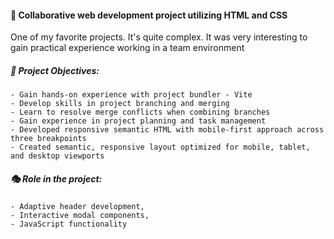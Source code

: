 #### 🏫 Collaborative web development project utilizing HTML and CSS

One of my favorite projects. It's quite complex. It was very interesting to gain practical experience working in a team environment

##### 🎯 Project Objectives:
    - Gain hands-on experience with project bundler - Vite
    - Develop skills in project branching and merging
    - Learn to resolve merge conflicts when combining branches
    - Gain experience in project planning and task management
    - Developed responsive semantic HTML with mobile-first approach across three breakpoints
    - Created semantic, responsive layout optimized for mobile, tablet, and desktop viewports
##### 🎭 Role in the project:
    - Adaptive header development,
    - Interactive modal components,
    - JavaScript functionality

